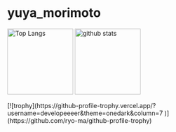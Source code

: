 # yuya_morimoto
<p align="left"> 
  <img alt="Top Langs" height="150px" src="https://github-readme-stats.vercel.app/api/top-langs/?username=developeeeer&count_private=true&layout=compact&show_icons=true&theme=blue-green" />
  <img alt="github stats" height="150px" src="https://github-readme-stats.vercel.app/api?username=developeeeer&count_private=true&show_icons=true&theme=blue-green" />
</p>
[![trophy](https://github-profile-trophy.vercel.app/?username=developeeeer&theme=onedark&column=7
)](https://github.com/ryo-ma/github-profile-trophy)
